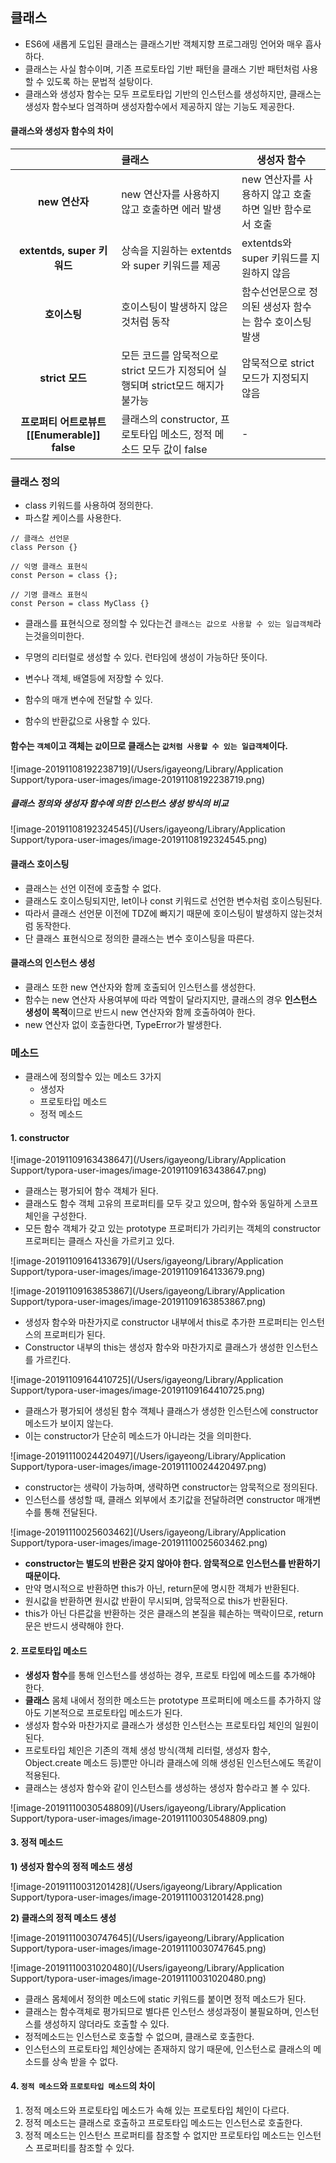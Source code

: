 ## 클래스

- ES6에 새롭게 도입된 클래스는 클래스기반 객체지향 프로그래밍 언어와 매우 흡사하다.
- 클래스는 사실 함수이며, 기존 프로토타입 기반 패턴을 클래스 기반 패턴처럼 사용할 수 있도록 하는 문법적 설탕이다.
- 클래스와 생성자 함수는 모두 프로토타입 기반의 인스턴스를 생성하지만, 클래스는 생성자 함수보다 엄격하며 생성자함수에서 제공하지 않는 기능도 제공한다.




#### 클래스와 생성자 함수의 차이

|                                              | 클래스                                                       | 생성자 함수                                            |
| :------------------------------------------: | :----------------------------------------------------------- | ------------------------------------------------------ |
|                **new 연산자**                | new 연산자를 사용하지 않고 호출하면 에러 발생                | new 연산자를 사용하지 않고 호출하면 일반 함수로서 호출 |
|          **extentds, super 키워드**          | 상속을 지원하는 extentds와 super 키워드를 제공               | extentds와 super 키워드를 지원하지 않음                |
|                 **호이스팅**                 | 호이스팅이 발생하지 않은것처럼 동작                          | 함수선언문으로 정의된 생성자 함수는 함수 호이스팅 발생 |
|               **strict 모드**                | 모든 코드를 암묵적으로 strict 모드가 지정되어 실행되며 strict모드 해지가 불가능 | 암묵적으로 strict 모드가 지정되지 않음                 |
| **프로퍼티 어트로뷰트 [[Enumerable]] false** | 클래스의 constructor, 프로토타입 메소드, 정적 메소드 모두 값이 false | -                                                      |



### 클래스 정의

- class 키워드를 사용하여 정의한다.
- 파스칼 케이스를 사용한다.

```
// 클래스 선언문
class Person {}

// 익명 클래스 표현식
const Person = class {};

// 기명 클래스 표현식
const Person = class MyClass {}
```

- 클래스를 표현식으로 정의할 수 있다는건 ` 클래스는 값으로 사용할 수 있는 일급객체 `라는것을의미한다.

- 무명의 리터럴로 생성할 수 있다. 런타임에 생성이 가능하단 뜻이다.
- 변수나 객체, 배열등에 저장할 수 있다.
- 함수의 매개 변수에 전달할 수 있다.
- 함수의 반환값으로 사용할 수 있다.



#### 함수는 `객체`이고 객체는 `값`이므로 클래스는 `값처럼 사용할 수 있는 일급객체`이다.


![image-20191108192238719](/Users/igayeong/Library/Application Support/typora-user-images/image-20191108192238719.png)

##### 클래스 정의와 생성자 함수에 의한 인스턴스 생성 방식의 비교

![image-20191108192324545](/Users/igayeong/Library/Application Support/typora-user-images/image-20191108192324545.png)



#### 클래스 호이스팅

- 클래스는 선언 이전에 호출할 수 없다.
- 클래스도 호이스팅되지만, let이나 const 키워드로 선언한 변수처럼 호이스팅된다.
- 따라서 클래스 선언문 이전에 TDZ에 빠지기 때문에 호이스팅이 발생하지 않는것처럼 동작한다.
- 단 클래스 표현식으로 정의한 클래스는 변수 호이스팅을 따른다.



#### 클래스의 인스턴스 생성

- 클래스 또한 new 연산자와 함께 호출되어 인스턴스를 생성한다.
- 함수는 new 연산자 사용여부에 따라 역할이 달라지지만, 클래스의 경우 **인스턴스 생성이 목적**이므로 반드시 new 연산자와 함께 호출하여아 한다.
- new 연산자 없이 호출한다면, TypeError가 발생한다.



### 메소드

- 클래스에 정의할수 있는 메소드 3가지
  - 생성자
  - 프로토타입 메소드
  - 정적 메소드



#### 1. constructor

![image-20191109163438647](/Users/igayeong/Library/Application Support/typora-user-images/image-20191109163438647.png)
- 클래스는 평가되어 함수 객체가 된다.
- 클래스도 함수 객체 고유의 프로퍼티를 모두 갖고 있으며, 함수와 동일하게 스코프 체인을 구성한다.
- 모든 함수 객체가 갖고 있는 prototype 프로퍼티가 가리키는 객체의 constructor 프로퍼티는 클래스 자신을 가르키고 있다.

![image-20191109164133679](/Users/igayeong/Library/Application Support/typora-user-images/image-20191109164133679.png)

![image-20191109163853867](/Users/igayeong/Library/Application Support/typora-user-images/image-20191109163853867.png)

- 생성자 함수와 마찬가지로 constructor 내부에서 this로 추가한 프로퍼티는 인스턴스의 프로퍼티가 된다.
- Constructor 내부의 this는 생성자 함수와 마찬가지로 클래스가 생성한 인스턴스를 가르킨다.

![image-20191109164410725](/Users/igayeong/Library/Application Support/typora-user-images/image-20191109164410725.png)

- 클래스가 평가되어 생성된 함수 객체나 클래스가 생성한 인스턴스에 constructor 메소드가 보이지 않는다.
- 이는 constructor가 단순히 메소드가 아니라는 것을 의미한다.



![image-20191110024420497](/Users/igayeong/Library/Application Support/typora-user-images/image-20191110024420497.png)

- constructor는 생략이 가능하며, 생략하면 constructor는 암묵적으로 정의된다.
- 인스턴스를 생성할 때, 클래스 외부에서 초기값을 전달하려면 constructor 매개변수를 통해 전달된다.

![image-20191110025603462](/Users/igayeong/Library/Application Support/typora-user-images/image-20191110025603462.png)
- **constructor는 별도의 반환은 갖지 않아야 한다. 암묵적으로 인스턴스를 반환하기 때문이다.**
- 만약 명시적으로 반환하면 this가 아닌, return문에 명시한 객체가 반환된다.
- 원시값을 반환하면 원시값 반환이 무시되며, 암묵적으로 this가 반환된다.
- this가 아닌 다른값을 반환하는 것은 클래스의 본질을 훼손하는 맥락이므로, return문은 반드시 생략해야 한다.



#### 2. 프로토타입 메소드

- **생성자 함수**를 통해 인스턴스를 생성하는 경우, 프로토 타입에 메소드를 추가해야 한다.
- **클래스** 몸체 내에서 정의한 메소드는 prototype 프로퍼티에 메소드를 추가하지 않아도 기본적으로 프로토타입 메소드가 된다.
- 생성자 함수와 마찬가지로 클래스가 생성한 인스턴스는 프로토타입 체인의 일원이 된다.
- 프로토타입 체인은 기존의 객체 생성 방식(객체 리터럴, 생성자 함수, Object.create 메소드 등)뿐만 아니라 클래스에 의해 생성된 인스턴스에도 똑같이 적용된다.
- 클래스는 생성자 함수와 같이 인스턴스를 생성하는 생성자 함수라고 볼 수 있다.

![image-20191110030548809](/Users/igayeong/Library/Application Support/typora-user-images/image-20191110030548809.png)

#### 3. 정적 메소드

**1) 생성자 함수의 정적 메소드 생성**

![image-20191110031201428](/Users/igayeong/Library/Application Support/typora-user-images/image-20191110031201428.png)



**2) 클래스의 정적 메소드 생성**

![image-20191110030747645](/Users/igayeong/Library/Application Support/typora-user-images/image-20191110030747645.png)

![image-20191110031020480](/Users/igayeong/Library/Application Support/typora-user-images/image-20191110031020480.png)

- 클래스 몸체에서 정의한 메소드에 static 키워드를 붙이면 정적 메소드가 된다.
- 클래스는 함수객체로 평가되므로 별다른 인스턴스 생성과정이 불필요하며, 인스턴스를 생성하지 않더라도 호출할 수 있다.
- 정적메소드는 인스턴스로 호출할 수 없으며, 클래스로 호출한다.
- 인스턴스의 프로토타입 체인상에는 존재하지 않기 때문에, 인스턴스로 클래스의 메소드를 상속 받을 수 없다.



#### 4. `정적 메소드`와 `프로토타입 메소드`의 차이

1. 정적 메소드와 프로토타입 메소드가 속해 있는 프로토타입 체인이 다르다.
2. 정적 메소드는 클래스로 호출하고 프로토타입 메소드는 인스턴스로 호출한다.
3. 정적 메소드는 인스턴스 프로퍼티를 참조할 수 없지만 프로토타입 메소드는 인스턴스 프로퍼티를 참조할 수 있다.